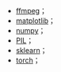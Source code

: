 - [ffmpeg](./ffmpeg.md)；
- [matplotlib](./matplotlib.md)；
- [numpy](./numpy.md)；
- [PIL](./PIL.md)；
- [sklearn](./sklearn.md)；
- [torch](./torch.md)；